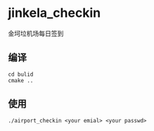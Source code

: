 # jinkela_checkin
金坷垃机场每日签到

## 编译
```shell
cd bulid
cmake ..
```
## 使用
```shell
./airport_checkin <your emial> <your passwd>
```
